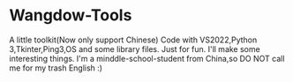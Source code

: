 # Wangdow-Tools
A little toolkit(Now only support Chinese)
Code with VS2022,Python 3,Tkinter,Ping3,OS and some library files.
Just for fun.
I'll make some interesting things.
I'm a minddle-school-student from China,so DO NOT call me for my trash English :)
